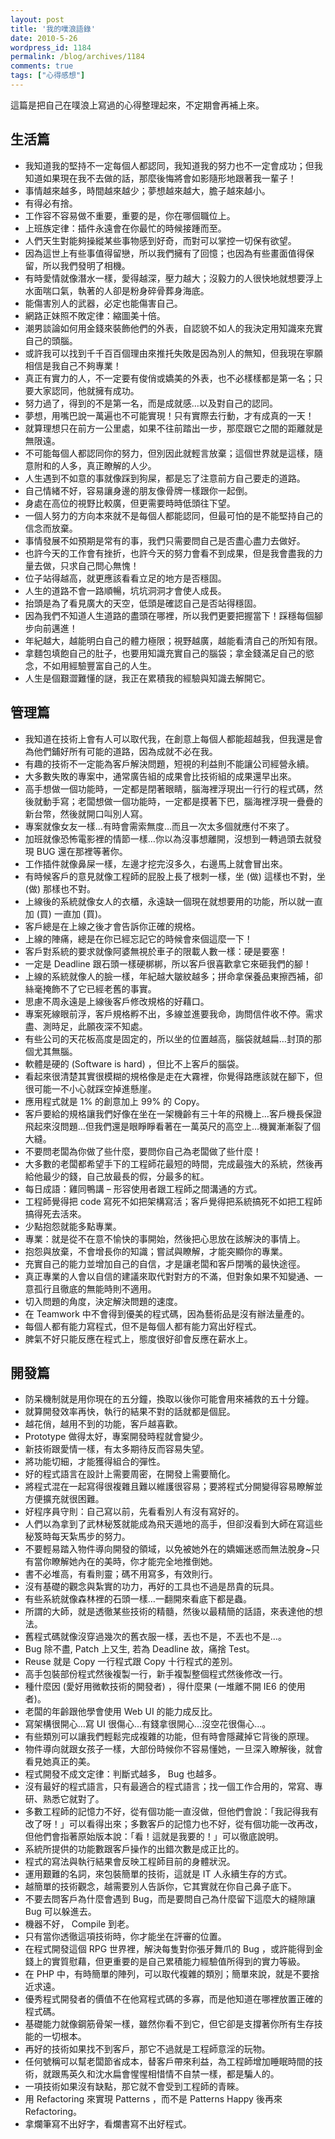 ```yaml
---
layout: post
title: '我的噗浪語錄'
date: 2010-5-26
wordpress_id: 1184
permalink: /blog/archives/1184
comments: true
tags: ["心得感想"]
---
```


這篇是把自己在噗浪上寫過的心得整理起來，不定期會再補上來。

<!--more-->

## 生活篇

* 我知道我的堅持不一定每個人都認同，我知道我的努力也不一定會成功；但我知道如果現在我不去做的話，那麼後悔將會如影隨形地跟著我一輩子！
* 事情越來越多，時間越來越少；夢想越來越大，膽子越來越小。
* 有得必有捨。
* 工作容不容易做不重要，重要的是，你在哪個職位上。
* 上班族定律：插件永遠會在你最忙的時候接踵而至。
* 人們天生對能夠操縱某些事物感到好奇，而對可以掌控一切保有欲望。
* 因為這世上有些事值得留戀，所以我們擁有了回憶；也因為有些畫面值得保留，所以我們發明了相機。
* 有時愛情就像潛水一樣，愛得越深，壓力越大；沒毅力的人很快地就想要浮上水面喘口氣，執著的人卻是粉身碎骨葬身海底。
* 能傷害別人的武器，必定也能傷害自己。
* 網路正妹照不敗定律：縮圖美十倍。
* 潮男談論如何用金錢來裝飾他們的外表，自認貌不如人的我決定用知識來充實自己的頭腦。
* 或許我可以找到千千百百個理由來推托失敗是因為別人的無知，但我現在寧願相信是我自己不夠專業！
* 真正有實力的人，不一定要有俊俏或嬌美的外表，也不必樣樣都是第一名；只要大家認同，他就擁有成功。
* 努力過了，得到的不是第一名，而是成就感…以及對自己的認同。
* 夢想，用嘴巴說一萬遍也不可能實現！只有實際去行動，才有成真的一天！
* 就算理想只在前方一公里處，如果不往前踏出一步，那麼跟它之間的距離就是無限遠。
* 不可能每個人都認同你的努力，但別因此就輕言放棄；這個世界就是這樣，隨意附和的人多，真正瞭解的人少。
* 人生遇到不如意的事就像踩到狗屎，都是忘了注意前方自己要走的道路。
* 自己情緒不好，容易讓身邊的朋友像骨牌一樣跟你一起倒。
* 身處在高位的視野比較廣，但更需要時時低頭往下望。
* 一個人努力的方向本來就不是每個人都能認同，但最可怕的是不能堅持自己的信念而放棄。
* 事情發展不如預期是常有的事，我們只需要問自己是否盡心盡力去做好。
* 也許今天的工作會有挫折，也許今天的努力會看不到成果，但是我會盡我的力量去做，只求自己問心無愧！
* 位子站得越高，就更應該看看立足的地方是否穩固。
* 人生的道路不會一路順暢，坑坑洞洞才會使人成長。
* 抬頭是為了看見廣大的天空，低頭是確認自己是否站得穩固。
* 因為我們不知道人生道路的盡頭在哪裡，所以我們更要把握當下！踩穩每個腳步向前邁進！
* 年紀越大，越能明白自己的體力極限；視野越廣，越能看清自己的所知有限。
* 拿麵包填飽自己的肚子，也要用知識充實自己的腦袋；拿金錢滿足自己的慾念，不如用經驗豐富自己的人生。
* 人生是個艱澀難懂的謎，我正在累積我的經驗與知識去解開它。


## 管理篇

* 我知道在技術上會有人可以取代我，在創意上每個人都能超越我，但我還是會為他們鋪好所有可能的道路，因為成就不必在我。
* 有趣的技術不一定能為客戶解決問題，短視的利益則不能讓公司經營永續。
* 大多數失敗的專案中，通常廣告組的成果會比技術組的成果還早出來。
* 高手想做一個功能時，一定都是閉著眼睛，腦海裡浮現出一行行的程式碼，然後就動手寫；老闆想做一個功能時，一定都是摸著下巴，腦海裡浮現一疊疊的新台幣，然後就開口叫別人寫。
* 專案就像女友一樣…有時會需索無度…而且一次太多個就應付不來了。
* 加班就像恐怖電影裡的情節一樣…你以為沒事想離開，沒想到一轉過頭去就發現 BUG 還在那裡等著你。
* 工作插件就像鼻屎一樣，左邊才挖完沒多久，右邊馬上就會冒出來。
* 有時候客戶的意見就像工程師的屁股上長了根刺一樣，坐 (做) 這樣也不對，坐 (做) 那樣也不對。
* 上線後的系統就像女人的衣櫃，永遠缺一個現在就想要用的功能，所以就一直加 (買) 一直加 (買)。
* 客戶總是在上線之後才會告訴你正確的規格。
* 上線的陣痛，總是在你已經忘記它的時候會來個這麼一下！
* 客戶對系統的要求就像阿婆無視於車子的限載人數一樣：硬是要塞！
* 一定是 Deadline 跟石頭一樣硬梆梆，所以客戶很喜歡拿它來砸我們的腳！
* 上線的系統就像人的臉一樣，年紀越大皺紋越多；拼命拿保養品東擦西補，卻絲毫掩飾不了它已經老舊的事實。
* 思慮不周永遠是上線後客戶修改規格的好藉口。
* 專案死線眼前浮，客戶規格孵不出，多線並進要我命，詢問信件收不停。需求盡、測時足，此願夜深不知處。
* 有些公司的天花板高度是固定的，所以坐的位置越高，腦袋就越扁…封頂的那個尤其無腦。
* 軟體是硬的 (Software is hard) ，但比不上客戶的腦袋。
* 看起來很清楚其實很模糊的規格像是走在大霧裡，你覺得路應該就在腳下，但很可能一不小心就踩空掉進懸崖。
* 應用程式就是 1% 的創意加上 99% 的 Copy。
* 客戶要給的規格讓我們好像在坐在一架機齡有三十年的飛機上…客戶機長保證飛起來沒問題…但我們還是眼睜睜看著在一萬英尺的高空上…機翼漸漸裂了個大縫。
* 不要問老闆為你做了些什麼，要問你自己為老闆做了些什麼！
* 大多數的老闆都希望手下的工程師花最短的時間，完成最強大的系統，然後再給他最少的錢，自己放最長的假，分最多的紅。
* 每日成語：雞同鴨講 – 形容使用者跟工程師之間溝通的方式。
* 工程師覺得把 code 寫死不如把架構寫活；客戶覺得把系統搞死不如把工程師搞得死去活來。
* 少點抱怨就能多點專業。
* 專業：就是從不在意不愉快的事開始，然後把心思放在該解決的事情上。
* 抱怨與放棄，不會增長你的知識；嘗試與瞭解，才能突顯你的專業。
* 充實自己的能力並增加自己的自信，才是讓老闆和客戶閉嘴的最快途徑。
* 真正專業的人會以自信的建議來取代對對方的不滿，但對象如果不知變通、一意孤行且徹底的無能時則不適用。
* 切入問題的角度，決定解決問題的速度。
* 在 Teamwork 中不會得到優美的程式碼，因為藝術品是沒有辦法量產的。
* 每個人都有能力寫程式，但不是每個人都有能力寫出好程式。
* 脾氣不好只能反應在程式上，態度很好卻會反應在薪水上。


## 開發篇

* 防呆機制就是用你現在的五分鐘，換取以後你可能會用來補救的五十分鐘。
* 就算開發效率再快，執行的結果不對的話就都是個屁。
* 越花俏，越用不到的功能，客戶越喜歡。
* Prototype 做得太好，專案開發時程就會變少。
* 新技術跟愛情一樣，有太多期待反而容易失望。
* 將功能切細，才能獲得組合的彈性。
* 好的程式語言在設計上需要周密，在開發上需要簡化。
* 將程式混在一起寫得很複雜且難以維護很容易；要將程式分開變得容易瞭解並方便擴充就很困難。
* 好程序員守則：自己寫以前，先看看別人有沒有寫好的。
* 人們以為拿到了武林秘笈就能成為飛天遁地的高手，但卻沒看到大師在寫這些秘笈時每天紮馬步的努力。
* 不要輕易踏入物件導向開發的領域，以免被她外在的嬌媚迷惑而無法脫身~只有當你瞭解她內在的美時，你才能完全地推倒她。
* 書不必堆高，有看則靈；碼不用寫多，有效則行。
* 沒有基礎的觀念與紮實的功力，再好的工具也不過是昂貴的玩具。
* 有些系統就像森林裡的石頭一樣…一翻開來看底下都是蟲。
* 所謂的大師，就是透徹某些技術的精髓，然後以最精簡的話語，來表達他的想法。
* 舊程式碼就像沒穿過幾次的舊衣服一樣，丟也不是，不丟也不是…。
* Bug 除不盡, Patch 上又生, 若為 Deadline 故，痛捨 Test。
* Reuse 就是 Copy 一行程式跟 Copy 十行程式的差別。
* 高手包裝部份程式然後複製一行，新手複製整個程式然後修改一行。
* 種什麼因 (愛好用微軟技術的開發者) ，得什麼果 (一堆離不開 IE6 的使用者)。
* 老闆的年齡跟他學會使用 Web UI 的能力成反比。
* 寫架構很開心…寫 UI 很傷心…有錢拿很開心…沒空花很傷心…。
* 有些類別可以讓我們輕鬆完成複雜的功能，但有時會隱藏掉它背後的原理。
* 物件導向就跟女孩子一樣，大部份時候你不容易懂她，一旦深入瞭解後，就會看見她真正的美。
* 程式開發不成文定律：判斷式越多， Bug 也越多。
* 沒有最好的程式語言，只有最適合的程式語言；找一個工作合用的，常寫、專研、熟悉它就對了。
* 多數工程師的記憶力不好，從有個功能一直沒做，但他們會說：「我記得我有改了呀！」可以看得出來；多數客戶的記憶力也不好，從有個功能一改再改，但他們會指著原始版本說：「看！這就是我要的！」可以徹底說明。
* 系統所提供的功能數跟客戶操作的出錯次數是成正比的。
* 程式的寫法與執行結果會反映工程師目前的身體狀況。
* 運用艱難的名詞，來包裝簡單的技術，這就是 IT 人永續生存的方式。
* 越簡單的技術觀念，越需要別人告訴你，它其實就在你自己鼻子底下。
* 不要去問客戶為什麼會遇到 Bug，而是要問自己為什麼留下這麼大的縫隙讓 Bug 可以躲進去。
* 機器不好， Compile 到老。
* 只有當你透徹這項技術時，你才能坐在評審的位置。
* 在程式開發這個 RPG 世界裡，解決每隻對你張牙舞爪的 Bug ，或許能得到金錢上的實質慰藉，但更重要的是自己累積能力經驗值所得到的實力等級。
* 在 PHP 中，有時簡單的陣列，可以取代複雜的類別；簡單來說，就是不要捨近求遠。
* 優秀程式開發者的價值不在他寫程式碼的多寡，而是他知道在哪裡放置正確的程式碼。
* 基礎能力就像鋼筋骨架一樣，雖然你看不到它，但它卻是支撐著你所有生存技能的一切根本。
* 再好的技術如果找不到客戶，那它不過就是工程師意淫的玩物。
* 任何號稱可以幫老闆節省成本，替客戶帶來利益，為工程師增加睡眠時間的技術，就跟馬英久和沈水扁會惺惺相惜情不自禁一樣，都是騙人的。
* 一項技術如果沒有缺點，那它就不會受到工程師的青睞。
* 用 Refactoring 來實現 Patterns ，而不是 Patterns Happy 後再來 Refactoring。
* 拿爛筆寫不出好字，看爛書寫不出好程式。

